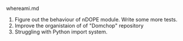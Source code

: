 whereami.md

1. Figure out the behaviour of nDOPE module. Write some more tests.
2. Improve the organistaion of of "Domchop" repository
3. Struggling with Python import system. 

